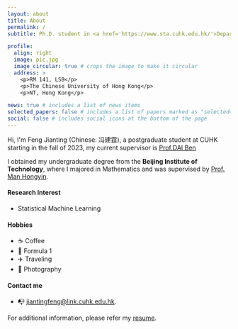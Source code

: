 ```yaml
---
layout: about
title: About
permalink: /
subtitle: Ph.D. student in <a href='https://www.sta.cuhk.edu.hk/'>Department of Statistics, the Chinese University of Hong Kong </a>

profile:
  align: right
  image: pic.jpg
  image_circular: true # crops the image to make it circular
  address: >
    <p>RM 141, LSB</p>
    <p>The Chinese University of Hong Kong</p>
    <p>NT, Hong Kong</p>

news: true # includes a list of news items
selected_papers: false # includes a list of papers marked as "selected={true}"
social: false # includes social icons at the bottom of the page
---
```


Hi, I'm Feng Jianting (Chinese: 冯建霆), a postgraduate student at CUHK starting in the fall of 2023, my current supervisor is [Prof.DAI Ben](https://bendai.org)

I obtained my undergraduate degree from the **Beijing Institute of Technology**, where I majored in Mathematics and was supervised by [Prof. Man Hongyin](https://math.bit.edu.cn/szdw/jgml/jsyxtkxx/mhy/index.htm).

#### Research Interest
- Statistical Machine Learning

#### Hobbies
- ☕️ Coffee
- 🏁 Formula 1
- ✈️ Traveling
- 📸 Photography

#### Contact me
- 📭 [jiantingfeng@link.cuhk.edu.hk](mailto:jiantingfeng@link.cuhk.edu.hk).


For additional information, please refer my [resume](/assets/pdf/resume.pdf).
